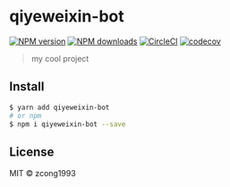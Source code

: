 # qiyeweixin-bot

[![NPM version](https://img.shields.io/npm/v/qiyeweixin-bot.svg?style=flat)](https://npmjs.com/package/qiyeweixin-bot) [![NPM downloads](https://img.shields.io/npm/dm/qiyeweixin-bot.svg?style=flat)](https://npmjs.com/package/qiyeweixin-bot) [![CircleCI](https://circleci.com/gh/zcong1993/qiyeweixin-bot/tree/master.svg?style=shield)](https://circleci.com/gh/zcong1993/qiyeweixin-bot/tree/master) [![codecov](https://codecov.io/gh/zcong1993/qiyeweixin-bot/branch/master/graph/badge.svg)](https://codecov.io/gh/zcong1993/qiyeweixin-bot)

> my cool project

## Install

```bash
$ yarn add qiyeweixin-bot
# or npm
$ npm i qiyeweixin-bot --save
```

## License

MIT &copy; zcong1993
